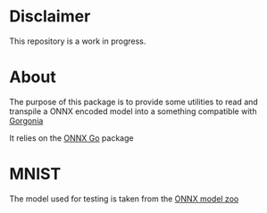# Disclaimer

This repository is a work in progress.

# About 

The purpose of this package is to provide some utilities to read and transpile a ONNX encoded model into a something compatible with [Gorgonia](https://github.com/gorgonia/gorgonia)

It relies on the [ONNX Go](https://github.com/owulveryck/onnx-go) package

# MNIST

The model used for testing is taken from the [ONNX model zoo](https://github.com/onnx/models/tree/master/mnist)
